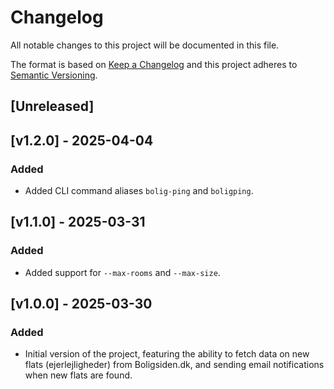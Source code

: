 # Changelog

All notable changes to this project will be documented in this file.

The format is based on [Keep a Changelog](http://keepachangelog.com/en/1.0.0/)
and this project adheres to [Semantic Versioning](http://semver.org/spec/v2.0.0.html).


## [Unreleased]



## [v1.2.0] - 2025-04-04
### Added
- Added CLI command aliases `bolig-ping` and `boligping`.


## [v1.1.0] - 2025-03-31
### Added
- Added support for `--max-rooms` and `--max-size`.


## [v1.0.0] - 2025-03-30
### Added
- Initial version of the project, featuring the ability to fetch data on new flats
  (ejerlejligheder) from Boligsiden.dk, and sending email notifications when new
  flats are found.
